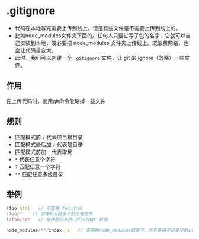 # .gitignore

- 代码在本地写完需要上传到线上，但是有些文件是不需要上传到线上的。
- 比如node_modules文件夹下面的。任何人只要它写了包的名字，它就可以自己安装到本地，没必要把 node_modules 文件夹上传线上。既浪费网络，也会让代码量变大。
- 此时，我们可以创建一个 `.gitignore` 文件，让 git 来 ignore（忽略）一些文件。



## 作用

在上传代码时，使用git命令忽略掉一些文件



## 规则

- 匹配模式前 `/` 代表项目根目录
- 匹配模式最后加  `/`  代表是目录
- 匹配模式前加  `!`  代表取反
- `*` 代表任意个字符
- `?` 匹配任意一个字符
- `**` 匹配任意多级目录 



## 举例

```js
!foo.html   // 不忽略 foo.html
/foo/*    // 忽略foo目录下的所有文件
!/foo/bar   // 单独地不忽略 /foo/bar 目录

node_modules/**/index.js   // 忽略掉node_modules目录下，所有多级子目录下的index.js文件
```









